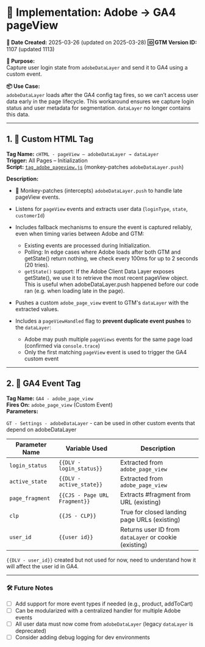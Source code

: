 # 🔧 Implementation: Adobe → GA4 pageView

**📅 Date Created:** 2025-03-26  (updated on 2025-03-28)
**🆔 GTM Version ID:** 1107  (updated 1113)

**🎯 Purpose:**  
Capture user login state from `adobeDataLayer` and send it to GA4 using a custom event.

**📦 Use Case:**  
`adobeDataLayer` loads after the GA4 config tag fires, so we can’t access user data early in the page lifecycle. This workaround ensures we capture login status and user metadata for segmentation. `dataLayer`  no longer contains this data.

---

## 1. 🧩 Custom HTML Tag

**Tag Name:** `cHTML - pageView – adobeDataLayer → dataLayer`  
**Trigger:** All Pages – Initialization  
**Script:** [`tag_adobe_pageview.js`](./gtm-ga4/tag_adobe_pageview.js) (monkey-patches `adobeDataLayer.push`)

**Description:**

- 🐒 Monkey-patches (intercepts) `adobeDataLayer.push` to handle late pageView events.
- Listens for `pageView` events and extracts user data (`loginType`, `state`, `customerId`)
- Includes fallback mechanisms to ensure the event is captured reliably, even when timing varies between Adobe and GTM:

  - Existing events are processed during Initialization.
  - Polling: In edge cases where Adobe loads after both GTM and getState() return nothing, we check every 100ms for up to 2 seconds (20 tries).
  - `getState()` support: If the Adobe Client Data Layer exposes getState(), we use it to retrieve the most recent pageView object. This is useful when adobeDataLayer.push happened before our code ran (e.g. when loading late in the page).

- Pushes a custom `adobe_page_view` event to GTM's `dataLayer` with the extracted values.
- Includes a `pageViewHandled` flag to **prevent duplicate event pushes** to the `dataLayer`:
  - Adobe may push multiple `pageViews` events for the same page load (confirmed via `console.trace`)
  - Only the first matching `pageView` event is used to trigger the GA4 custom event

---

## 2. 🎯 GA4 Event Tag

**Tag Name:** `GA4 - adobe_page_view`  
**Fires On:** `adobe_page_view` (Custom Event)  
**Parameters:**

`GT - Settings - adobeDataLayer` - can be used in other custom events that depend on adobeDataLayer

| Parameter Name  | Variable Used              | Description |
|------------------|-----------------------------|---|
| `login_status`   | `{{DLV - login_status}}`    | Extracted from `adobe_page_view` |
| `active_state`   | `{{DLV - active_state}}`    | Extracted from `adobe_page_view` |
| `page_fragment`  | `{{CJS - Page URL Fragment}}` | Extracts #fragment from URL (existing) |
| `clp` | `{{JS - CLP}}` | True for closed landing page URLs (existing) |
| `user_id`        | `{{user id}}`         | Returns user ID from `dataLayer` or cookie (existing) |

`{{DLV - user_id}}` created but not used for now, need to understand how it will affect the user id in GA4.

---

### 🛠️ Future Notes

- [ ] Add support for more event types if needed (e.g., product, addToCart)
- [ ] Can be modularized with a centralized handler for multiple Adobe events
- [ ] All user data must now come from `adobeDataLayer` (legacy `dataLayer` is deprecated)
- [ ] Consider adding debug logging for dev environments
